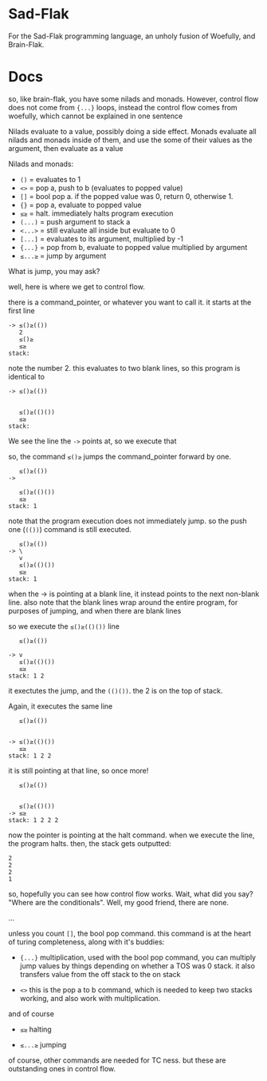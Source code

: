 # Sad-Flak
For the Sad-Flak programming language, an unholy fusion of Woefully, and Brain-Flak.


# Docs
so, like brain-flak, you have some nilads and monads. However, control flow does not come from `{...}` loops, instead the control flow comes from woefully, which cannot be explained in one sentence

Nilads evaluate to a value, possibly doing a side effect. Monads evaluate all nilads and monads inside of them, and use the some of their values as the argument, then evaluate as a value

Nilads and monads:

* `()` = evaluates to 1
* `<>` = pop a, push to b (evaluates to popped value)
* `[]` = bool pop a. if the popped value was 0, return 0, otherwise 1.
* `{}` = pop a, evaluate to popped value
* `≤≥` = halt. immediately halts program execution
* `(...)` = push argument to stack a
* `<...>` = still evaluate all inside but evaluate to 0
* `[...]` = evaluates to its argument, multiplied by -1
* `{...}` = pop from b, evaluate to popped value multiplied by argument
* `≤...≥` = jump by argument

What is jump, you may ask?

well, here is where we get to control flow.

there is a command_pointer, or whatever you want to call it. it starts at the first line


    -> ≤()≥(())
       2
       ≤()≥
       ≤≥
    stack:

note the number 2. this evaluates to two blank lines, so this program is identical to

    -> ≤()≥(())


       ≤()≥(()())
       ≤≥
    stack:

We see the line the `->` points at, so we execute that

so, the command `≤()≥` jumps the command_pointer forward by one.

       ≤()≥(())
    ->

       ≤()≥(()())
       ≤≥
    stack: 1
note that the program execution does not immediately jump. so the push one (`(())`) command is still executed.

       ≤()≥(())
    -> \
       v
       ≤()≥(()())
       ≤≥
    stack: 1
when the -> is pointing at a blank line, it instead points to the next non-blank line. also note that the blank lines wrap around the entire program, for purposes of jumping, and when there are blank lines

so we execute the `≤()≥(()())` line

       ≤()≥(())

    -> v
       ≤()≥(()())
       ≤≥
    stack: 1 2

it exectutes the jump, and the `(()())`. the 2 is on the top of stack.

Again, it executes the same line

       ≤()≥(())


    -> ≤()≥(()())
       ≤≥
    stack: 1 2 2

it is still pointing at that line, so once more!

       ≤()≥(())


       ≤()≥(()())
    -> ≤≥
    stack: 1 2 2 2
now the pointer is pointing at the halt command. when we execute the line, the program halts.
then, the stack gets outputted:

    2
    2
    2
    1

so, hopefully you can see how control flow works. Wait, what did you say? "Where are the conditionals". Well, my good friend, there are none.

...

unless you count `[]`, the bool pop command. this command is at the heart of turing completeness, along with it's buddies:

- `{...}` multiplication, used with the bool pop command, you can multiply jump values by things depending on whether a TOS was 0 stack. it also transfers value from the off stack to the on stack

- `<>` this is the pop a to b command, which is needed to keep two stacks working, and also work with multiplication.

and of course

- `≤≥` halting

- `≤...≥` jumping

of course, other commands are needed for TC ness. but these are outstanding ones in control flow.



